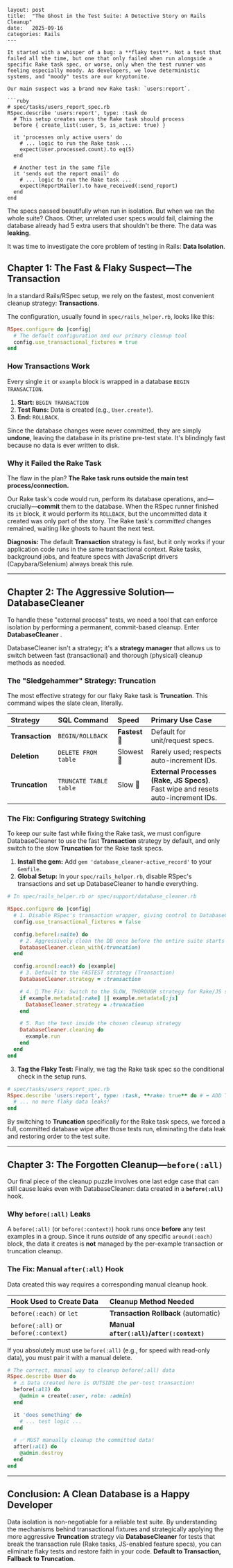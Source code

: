 ```
layout: post
title:  "The Ghost in the Test Suite: A Detective Story on Rails Cleanup"
date:   2025-09-16
categories: Rails
---

It started with a whisper of a bug: a **flaky test**. Not a test that failed all the time, but one that only failed when run alongside a specific Rake task spec, or worse, only when the test runner was feeling especially moody. As developers, we love deterministic systems, and "moody" tests are our kryptonite.

Our main suspect was a brand new Rake task: `users:report`.

```ruby
# spec/tasks/users_report_spec.rb
RSpec.describe 'users:report', type: :task do
  # This setup creates users the Rake task should process
  before { create_list(:user, 5, is_active: true) }

  it 'processes only active users' do
    # ... logic to run the Rake task ...
    expect(User.processed.count).to eq(5)
  end

  # Another test in the same file
  it 'sends out the report email' do
    # ... logic to run the Rake task ...
    expect(ReportMailer).to have_received(:send_report)
  end
end
```

The specs passed beautifully when run in isolation. But when we ran the whole suite? Chaos. Other, unrelated user specs would fail, claiming the database already had 5 extra users that shouldn't be there. The data was **leaking**.

It was time to investigate the core problem of testing in Rails: **Data Isolation**.

## Chapter 1: The Fast & Flaky Suspect—The Transaction

In a standard Rails/RSpec setup, we rely on the fastest, most convenient cleanup strategy: **Transactions**.

The configuration, usually found in `spec/rails_helper.rb`, looks like this:

```ruby
RSpec.configure do |config|
  # The default configuration and our primary cleanup tool
  config.use_transactional_fixtures = true
end
```

### How Transactions Work

Every single `it` or `example` block is wrapped in a database `BEGIN TRANSACTION`.

1.  **Start:** `BEGIN TRANSACTION`
2.  **Test Runs:** Data is created (e.g., `User.create!`).
3.  **End:** `ROLLBACK`.

Since the database changes were never committed, they are simply **undone**, leaving the database in its pristine pre-test state. It's blindingly fast because no data is ever written to disk.

### Why it Failed the Rake Task

The flaw in the plan? **The Rake task runs outside the main test process/connection.**

Our Rake task's code would run, perform its database operations, and—crucially—**commit** them to the database. When the RSpec runner finished its `it` block, it would perform its `ROLLBACK`, but the uncommitted data it created was only part of the story. The Rake task's *committed* changes remained, waiting like ghosts to haunt the next test.

**Diagnosis:** The default **Transaction** strategy is fast, but it only works if your application code runs in the same transactional context. Rake tasks, background jobs, and feature specs with JavaScript drivers (Capybara/Selenium) always break this rule.

-----

## Chapter 2: The Aggressive Solution—DatabaseCleaner

To handle these "external process" tests, we need a tool that can enforce isolation by performing a permanent, commit-based cleanup. Enter **DatabaseCleaner** .

DatabaseCleaner isn't a strategy; it's a **strategy manager** that allows us to switch between fast (transactional) and thorough (physical) cleanup methods as needed.

### The "Sledgehammer" Strategy: Truncation

The most effective strategy for our flaky Rake task is **Truncation**. This command wipes the slate clean, literally.

| Strategy | SQL Command | Speed | Primary Use Case |
| :--- | :--- | :--- | :--- |
| **Transaction** | `BEGIN/ROLLBACK` | **Fastest** 🚀 | Default for unit/request specs. |
| **Deletion** | `DELETE FROM table` | Slowest 🐌 | Rarely used; respects auto-increment IDs. |
| **Truncation** | `TRUNCATE TABLE table` | Slow 🐢 | **External Processes (Rake, JS Specs)**. Fast wipe and resets auto-increment IDs. |

### The Fix: Configuring Strategy Switching

To keep our suite fast while fixing the Rake task, we must configure DatabaseCleaner to use the fast **Transaction** strategy by default, and only switch to the slow **Truncation** for the Rake task specs.

1.  **Install the gem:** Add `gem 'database_cleaner-active_record'` to your `Gemfile`.
2.  **Global Setup:** In your `spec/rails_helper.rb`, disable RSpec's transactions and set up DatabaseCleaner to handle everything.

<!-- end list -->

```ruby
# In spec/rails_helper.rb or spec/support/database_cleaner.rb

RSpec.configure do |config|
  # 1. Disable RSpec's transaction wrapper, giving control to DatabaseCleaner
  config.use_transactional_fixtures = false 

  config.before(:suite) do
    # 2. Aggressively clean the DB once before the entire suite starts (good practice)
    DatabaseCleaner.clean_with(:truncation)
  end

  config.around(:each) do |example|
    # 3. Default to the FASTEST strategy (Transaction)
    DatabaseCleaner.strategy = :transaction

    # 4. 🚨 The Fix: Switch to the SLOW, THOROUGH strategy for Rake/JS specs
    if example.metadata[:rake] || example.metadata[:js]
      DatabaseCleaner.strategy = :truncation
    end

    # 5. Run the test inside the chosen cleanup strategy
    DatabaseCleaner.cleaning do
      example.run
    end
  end
end
```

3.  **Tag the Flaky Test:** Finally, we tag the Rake task spec so the conditional check in the setup runs.

<!-- end list -->

```ruby
# spec/tasks/users_report_spec.rb
RSpec.describe 'users:report', type: :task, **rake: true** do # ⬅️ ADD TAG
  # ... no more flaky data leaks!
end
```

By switching to **Truncation** specifically for the Rake task specs, we forced a full, committed database wipe after those tests run, eliminating the data leak and restoring order to the test suite.

-----

## Chapter 3: The Forgotten Cleanup—`before(:all)`

Our final piece of the cleanup puzzle involves one last edge case that can still cause leaks even with DatabaseCleaner: data created in a **`before(:all)`** hook.

### Why `before(:all)` Leaks

A `before(:all)` (or `before(:context)`) hook runs once **before** any test examples in a group. Since it runs *outside* of any specific `around(:each)` block, the data it creates is **not** managed by the per-example transaction or truncation cleanup.

### The Fix: Manual `after(:all)` Hook

Data created this way requires a corresponding manual cleanup hook.

| Hook Used to Create Data | Cleanup Method Needed |
| :--- | :--- |
| `before(:each)` or `let` | **Transaction Rollback** (automatic) |
| `before(:all)` or `before(:context)` | **Manual `after(:all)`/`after(:context)`** |

If you absolutely must use `before(:all)` (e.g., for speed with read-only data), you must pair it with a manual delete.

```ruby
# The correct, manual way to cleanup before(:all) data
RSpec.describe User do
  # ⚠️ Data created here is OUTSIDE the per-test transaction!
  before(:all) do 
    @admin = create(:user, role: :admin) 
  end

  it 'does something' do
    # ... test logic ...
  end

  # ✅ MUST manually cleanup the committed data!
  after(:all) do 
    @admin.destroy 
  end
end
```

-----

## Conclusion: A Clean Database is a Happy Developer

Data isolation is non-negotiable for a reliable test suite. By understanding the mechanisms behind transactional fixtures and strategically applying the more aggressive **Truncation** strategy via **DatabaseCleaner** for tests that break the transaction rule (Rake tasks, JS-enabled feature specs), you can eliminate flaky tests and restore faith in your code. **Default to Transaction, Fallback to Truncation.**
